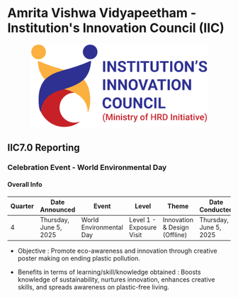 # Amrita Vishwa Vidyapeetham - Institution's Innovation Council (IIC)

<p align="center">
  <img src="https://raw.githubusercontent.com/AVV-IIC/Admin/refs/heads/main/Assets/logo/IIC.png" alt="IIC Logo" width=400 />
</p>

## IIC7.0 Reporting
### Celebration Event - World Environmental Day


#### Overall Info

| Quarter | Date Announced | Event | Level | Theme | Date Conducted | Duration | Participants | Contact | Organiser |
|---------|----------------|-------|-------|-------|----------------|----------|--------------|---------|-----------|
| 4 | Thursday, June 5, 2025 | World Environmental Day | Level 1 - Exposure Visit | Innovation & Design (Offline) | Thursday, June 5, 2025 | 2 Hours | - | N/A | Institute Council |


- Objective :
Promote eco-awareness and innovation through creative poster making on ending plastic pollution.

- Benefits in terms of learning/skill/knowledge obtained :
Boosts knowledge of sustainability, nurtures innovation, enhances creative skills, and spreads awareness on plastic-free living.


